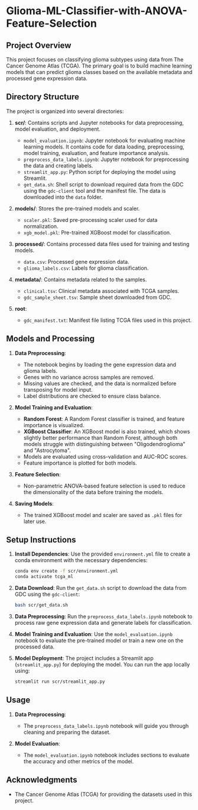 # Glioma-ML-Classifier-with-ANOVA-Feature-Selection

## Project Overview

This project focuses on classifying glioma subtypes using data from The Cancer Genome Atlas (TCGA). The primary goal is to build machine learning models that can predict glioma classes based on the available metadata and processed gene expression data.

## Directory Structure

The project is organized into several directories:

1. **scr/**: Contains scripts and Jupyter notebooks for data preprocessing, model evaluation, and deployment.
   - `model_evaluation.ipynb`: Jupyter notebook for evaluating machine learning models. It contains code for data loading, preprocessing, model training, evaluation, and feature importance analysis.
   - `preprocess_data_labels.ipynb`: Jupyter notebook for preprocessing the data and creating labels.
   - `streamlit_app.py`: Python script for deploying the model using Streamlit.
   - `get_data.sh`: Shell script to download required data from the GDC using the `gdc-client` tool and the manifest file. The data is downloaded into the `data` folder.

2. **models/**: Stores the pre-trained models and scaler.
   - `scaler.pkl`: Saved pre-processing scaler used for data normalization.
   - `xgb_model.pkl`: Pre-trained XGBoost model for classification.

3. **processed/**: Contains processed data files used for training and testing models.
   - `data.csv`: Processed gene expression data.
   - `glioma_labels.csv`: Labels for glioma classification.

4. **metadata/**: Contains metadata related to the samples.
   - `clinical.tsv`: Clinical metadata associated with TCGA samples.
   - `gdc_sample_sheet.tsv`: Sample sheet downloaded from GDC.

5. **root**:
   - `gdc_manifest.txt`: Manifest file listing TCGA files used in this project.

## Models and Processing

1. **Data Preprocessing**:
   - The notebook begins by loading the gene expression data and glioma labels.
   - Genes with no variance across samples are removed.
   - Missing values are checked, and the data is normalized before transposing for model input.
   - Label distributions are checked to ensure class balance.

2. **Model Training and Evaluation**:
   - **Random Forest**: A Random Forest classifier is trained, and feature importance is visualized.
   - **XGBoost Classifier**: An XGBoost model is also trained, which shows slightly better performance than Random Forest, although both models struggle with distinguishing between "Oligodendroglioma" and "Astrocytoma".
   - Models are evaluated using cross-validation and AUC-ROC scores.
   - Feature importance is plotted for both models.

3. **Feature Selection**:
   - Non-parametric ANOVA-based feature selection is used to reduce the dimensionality of the data before training the models.

4. **Saving Models**:
   - The trained XGBoost model and scaler are saved as `.pkl` files for later use.

## Setup Instructions

1. **Install Dependencies**: Use the provided `environment.yml` file to create a conda environment with the necessary dependencies:
   ```bash
   conda env create -f scr/environment.yml
   conda activate tcga_ml
   ```

2. **Data Download**: Run the `get_data.sh` script to download the data from GDC using the `gdc-client`:
   ```bash
   bash scr/get_data.sh
   ```

3. **Data Preprocessing**: Run the `preprocess_data_labels.ipynb` notebook to process raw gene expression data and generate labels for classification.

4. **Model Training and Evaluation**: Use the `model_evaluation.ipynb` notebook to evaluate the pre-trained model or train a new one on the processed data.

5. **Model Deployment**: The project includes a Streamlit app (`streamlit_app.py`) for deploying the model. You can run the app locally using:
   ```bash
   streamlit run scr/streamlit_app.py
   ```

## Usage

1. **Data Preprocessing**:
   - The `preprocess_data_labels.ipynb` notebook will guide you through cleaning and preparing the dataset.

2. **Model Evaluation**:
   - The `model_evaluation.ipynb` notebook includes sections to evaluate the accuracy and other metrics of the model.

## Acknowledgments

- The Cancer Genome Atlas (TCGA) for providing the datasets used in this project.
